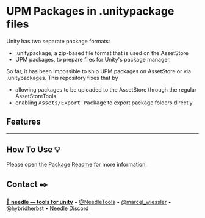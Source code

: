 # UPM Packages in .unitypackage files

Unity has two separate package formats:
- .unitypackage, a zip-based file format that is used on the AssetStore
- UPM packages, to prepare files for Unity's package manager.

So far, it has been impossible to ship UPM packages on AssetStore or via .unitypackages. This repository fixes that by
- allowing packages to be uploaded to the AssetStore through the regular AssetStoreTools
- enabling <kbd>Assets/Export Package</kbd> to export package folders directly

## Features

---

## How To Use 💡
Please open the <a href="https://github.com/needle-tools/upm-to-unitypackage/blob/main/package/Readme.md">Package Readme</a> for more information.

## Contact ✒️
<b>[🌵 needle — tools for unity](https://needle.tools)</b> • 
[@NeedleTools](https://twitter.com/NeedleTools) • 
[@marcel_wiessler](https://twitter.com/marcel_wiessler) • 
[@hybridherbst](https://twitter.com/hybridherbst) • 
[Needle Discord](https://discord.gg/CFZDp4b)